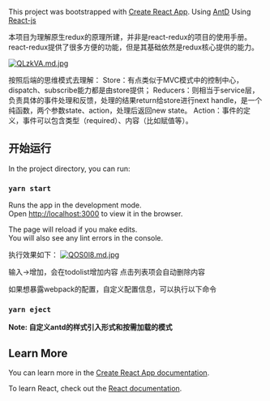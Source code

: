 This project was bootstrapped with [Create React App](https://github.com/facebook/create-react-app).
Using [AntD](https://ant.design)
Using [React-js](https://reactjs.org/) 

本项目为理解原生redux的原理所建，并非是react-redux的项目的使用手册。react-redux提供了很多方便的功能，但是其基础依然是redux核心提供的能力。

[![QLzkVA.md.jpg](https://s2.ax1x.com/2019/12/20/QLzkVA.md.jpg)](https://imgchr.com/i/QLzkVA)

按照后端的思维模式去理解：
Store：有点类似于MVC模式中的控制中心，dispatch、subscribe能力都是由store提供；
Reducers：则相当于service层，负责具体的事件处理和反馈，处理的结果return给store进行next handle，是一个纯函数，两个参数state、action，处理后返回new state。
Action：事件的定义，事件可以包含类型（required）、内容（比如赋值等）。


## 开始运行

In the project directory, you can run:

### `yarn start`

Runs the app in the development mode.<br />
Open [http://localhost:3000](http://localhost:3000) to view it in the browser.

The page will reload if you make edits.<br />
You will also see any lint errors in the console.

执行效果如下：
[![QOS0l8.md.jpg](https://s2.ax1x.com/2019/12/20/QOS0l8.md.jpg)](https://imgchr.com/i/QOS0l8)

输入->增加，会在todolist增加内容
点击列表项会自动删除内容

如果想暴露webpack的配置，自定义配置信息，可以执行以下命令

### `yarn eject`

**Note: 自定义antd的样式引入形式和按需加载的模式**


## Learn More

You can learn more in the [Create React App documentation](https://facebook.github.io/create-react-app/docs/getting-started).

To learn React, check out the [React documentation](https://reactjs.org/).

